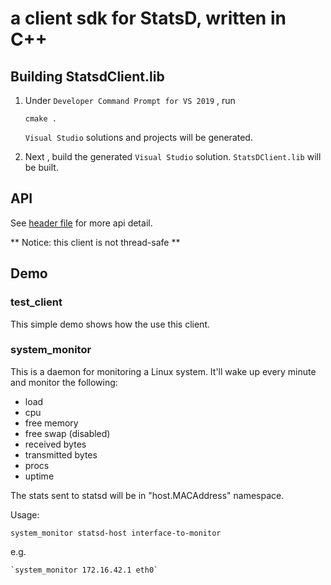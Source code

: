 # a client sdk for StatsD, written in C++


## Building StatsdClient.lib

1. Under `Developer Command Prompt for VS 2019` , run 
   ```
   cmake .
   ```
   `Visual Studio` solutions and projects will be generated.

2. Next , build the generated `Visual Studio` solution. `StatsDClient.lib` will be built.

## API
See [header file](src/statsd_client.h) for more api detail.

** Notice: this client is not thread-safe **

## Demo
### test\_client
This simple demo shows how the use this client.

### system\_monitor
This is a daemon for monitoring a Linux system.
It'll wake up every minute and monitor the following:

* load
* cpu
* free memory
* free swap (disabled)
* received bytes
* transmitted bytes
* procs
* uptime

The stats sent to statsd will be in "host.MACAddress" namespace.

Usage:

    system_monitor statsd-host interface-to-monitor

e.g.

    `system_monitor 172.16.42.1 eth0`

